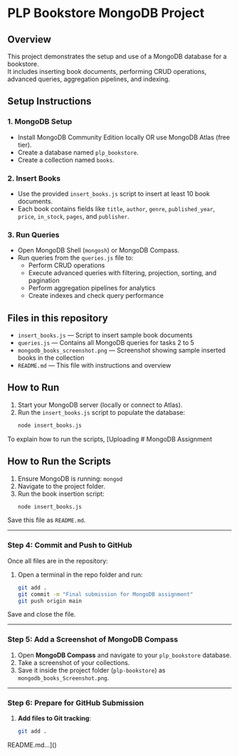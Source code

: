 # PLP Bookstore MongoDB Project

## Overview

This project demonstrates the setup and use of a MongoDB database for a bookstore.  
It includes inserting book documents, performing CRUD operations, advanced queries, aggregation pipelines, and indexing.

## Setup Instructions

### 1. MongoDB Setup

- Install MongoDB Community Edition locally OR use MongoDB Atlas (free tier).
- Create a database named `plp_bookstore`.
- Create a collection named `books`.

### 2. Insert Books

- Use the provided `insert_books.js` script to insert at least 10 book documents.
- Each book contains fields like `title`, `author`, `genre`, `published_year`, `price`, `in_stock`, `pages`, and `publisher`.

### 3. Run Queries

- Open MongoDB Shell (`mongosh`) or MongoDB Compass.
- Run queries from the `queries.js` file to:
  - Perform CRUD operations
  - Execute advanced queries with filtering, projection, sorting, and pagination
  - Perform aggregation pipelines for analytics
  - Create indexes and check query performance

## Files in this repository

- `insert_books.js` — Script to insert sample book documents
- `queries.js` — Contains all MongoDB queries for tasks 2 to 5
- `mongodb_books_screenshot.png` — Screenshot showing sample inserted books in the collection
- `README.md` — This file with instructions and overview

## How to Run

1. Start your MongoDB server (locally or connect to Atlas).
2. Run the `insert_books.js` script to populate the database:
   ```bash
   node insert_books.js
   ```
To explain how to run the scripts, [Uploading # MongoDB Assignment

## How to Run the Scripts
1. Ensure MongoDB is running: `mongod`
2. Navigate to the project folder.
3. Run the book insertion script:
   ```sh
   node insert_books.js

Save this file as `README.md`.

---

### **Step 4: Commit and Push to GitHub**
Once all files are in the repository:
1. Open a terminal in the repo folder and run:
   ```sh
   git add .
   git commit -m "Final submission for MongoDB assignment"
   git push origin main

Save and close the file.

---

### **Step 5: Add a Screenshot of MongoDB Compass**
1. Open **MongoDB Compass** and navigate to your `plp_bookstore` database.
2. Take a screenshot of your collections.
3. Save it inside the project folder (`plp-bookstore`) as `mongodb_books_Screenshot.png`.

---

### **Step 6: Prepare for GitHub Submission**
1. **Add files to Git tracking**:
   ```sh
   git add .
README.md…]()

